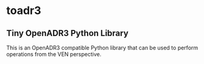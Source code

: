 # toadr3 
## Tiny OpenADR3 Python Library

This is an OpenADR3 compatible Python library that can be used to perform operations from the VEN perspective.   




